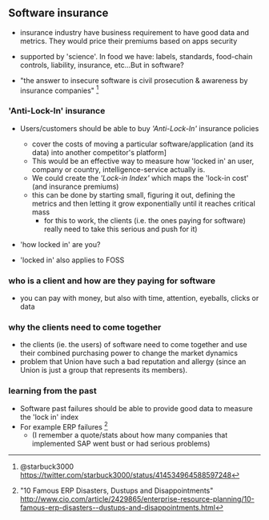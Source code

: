 ## Software insurance

 - insurance industry have business requirement to have good data and metrics. They would price their premiums based on apps security
  - supported by 'science'. In food we have: labels, standards, food-chain controls, liability, insurance, etc...But in software?

  - "the answer to insecure software is civil prosecution & awareness by insurance companies" [^starbuck3000-insurance]

[^starbuck3000-insurance]: @starbuck3000 https://twitter.com/starbuck3000/status/414534964588597248

### 'Anti-Lock-In' insurance

  - Users/customers should be able to buy *'Anti-Lock-In'* insurance policies

    - cover the costs of moving a particular software/application (and its data) into another competitor's platform]
    - This would be an effective way to measure how 'locked in' an user, company or country, intelligence-service actually is.
    - We could create the *'Lock-in Index'* which maps the 'lock-in cost' (and insurance premiums)
    - this can be done by starting small, figuring it out, defining the metrics and then letting it grow exponentially until it reaches critical mass
      - for this to work, the clients (i.e. the ones paying for software) really need to take this serious and push for it)

  - 'how locked in' are you?
  - 'locked in' also applies to FOSS


### who is a client and how are they paying for software

 - you can pay with money, but also with time, attention, eyeballs,  clicks or data

### why the clients need to come together

- the clients (ie. the users) of software need to come together and use their combined purchasing power to change the market dynamics
- problem that Union have such a bad reputation and allergy (since an Union is just a group that represents its members).

### learning from the past

  - Software past failures should be able to provide good data to measure the 'lock in' index
  - For example ERP failures [^erp-disasters]
    - (I remember a quote/stats about how many companies that implemented SAP went bust or had serious problems)

[^erp-disasters]: "10 Famous ERP Disasters, Dustups and Disappointments" http://www.cio.com/article/2429865/enterprise-resource-planning/10-famous-erp-disasters--dustups-and-disappointments.html
